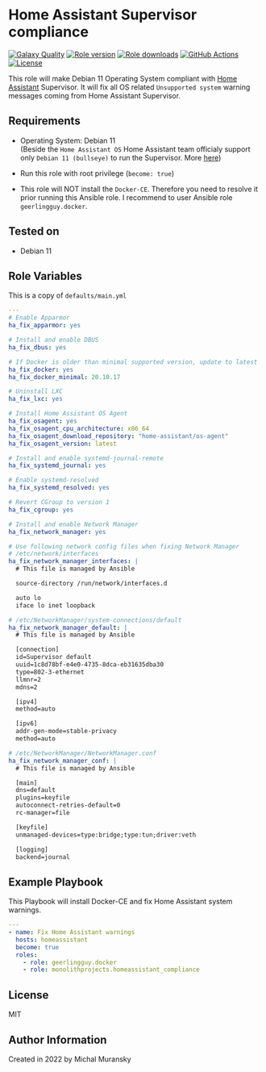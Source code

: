 # Home Assistant Supervisor compliance

[![Galaxy Quality](https://img.shields.io/ansible/quality/XXXX?style=flat&logo=ansible)](https://galaxy.ansible.com/monolithprojects/homeassistant_compliance)
[![Role version](https://img.shields.io/github/v/release/MonolithProjects/ansible-homeassistant_compliance)](https://galaxy.ansible.com/monolithprojects/homeassistant_compliance)
[![Role downloads](https://img.shields.io/ansible/role/d/XXXX)](https://galaxy.ansible.com/monolithprojects/homeassistant_compliance)
[![GitHub Actions](https://github.com/MonolithProjects/ansible-homeassistant_compliance/workflows/molecule%20test/badge.svg?branch=master)](https://github.com/MonolithProjects/ansible-homeassistant_compliance/actions)
[![License](https://img.shields.io/github/license/MonolithProjects/ansible-homeassistant_compliance)](https://github.com/MonolithProjects/ansible-homeassistant_compliance/blob/main/LICENSE)

This role will make Debian 11 Operating System compliant with [Home Assistant](https://www.home-assistant.io/) Supervisor. It will fix all OS related `Unsupported system` warning messages coming from Home Assistant Supervisor.

## Requirements

* Operating System: Debian 11  
  (Beside the `Home Assistant OS` Home Assistant team officialy support only `Debian 11 (bullseye)` to run the Supervisor. More [here](https://www.home-assistant.io/more-info/unsupported/os/))

* Run this role with root privilege (`become: true`)

* This role will NOT install the `Docker-CE`. Therefore you need to resolve it prior running this Ansible role. I recommend to user Ansible role `geerlingguy.docker`.

## Tested on

* Debian 11

## Role Variables

This is a copy of `defaults/main.yml`

```yaml
---
# Enable Apparmor
ha_fix_apparmor: yes

# Install and enable DBUS
ha_fix_dbus: yes

# If Docker is older than minimal supported version, update to latest
ha_fix_docker: yes
ha_fix_docker_minimal: 20.10.17

# Uninstall LXC
ha_fix_lxc: yes

# Install Home Assistant OS Agent
ha_fix_osagent: yes
ha_fix_osagent_cpu_architecture: x86_64
ha_fix_osagent_download_repository: "home-assistant/os-agent"
ha_fix_osagent_version: latest

# Install and enable systemd-journal-remote
ha_fix_systemd_journal: yes

# Enable systemd-resolved
ha_fix_systemd_resolved: yes

# Revert CGroup to version 1
ha_fix_cgroup: yes

# Install and enable Network Manager
ha_fix_network_manager: yes

# Use following network config files when fixing Network Manager
# /etc/network/interfaces
ha_fix_network_manager_interfaces: |
  # This file is managed by Ansible

  source-directory /run/network/interfaces.d

  auto lo
  iface lo inet loopback

# /etc/NetworkManager/system-connections/default
ha_fix_network_manager_default: |
  # This file is managed by Ansible

  [connection]
  id=Supervisor default
  uuid=1c8d78bf-e4e0-4735-8dca-eb31635dba30
  type=802-3-ethernet
  llmnr=2
  mdns=2

  [ipv4]
  method=auto

  [ipv6]
  addr-gen-mode=stable-privacy
  method=auto

# /etc/NetworkManager/NetworkManager.conf
ha_fix_network_manager_conf: |
  # This file is managed by Ansible

  [main]
  dns=default
  plugins=keyfile
  autoconnect-retries-default=0
  rc-manager=file

  [keyfile]
  unmanaged-devices=type:bridge;type:tun;driver:veth

  [logging]
  backend=journal
```

## Example Playbook

This Playbook will install Docker-CE and fix Home Assistant system warnings.

```yaml
---
- name: Fix Home Assistant warnings
  hosts: homeassistant
  become: true
  roles:
    - role: geerlingguy.docker
    - role: monolithprojects.homeassistant_compliance
```

## License

MIT

## Author Information

Created in 2022 by Michal Muransky
